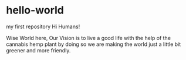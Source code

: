 # hello-world
my first repository
Hi Humans!

Wise World here, 
Our Vision is to live a good life with the help of the cannabis hemp plant by doing so we are making the world just a little bit greener and more friendly.
